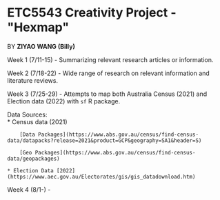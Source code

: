 # ETC5543 Creativity Project - "Hexmap"

BY **ZIYAO WANG (Billy)**

Week 1 (7/11-15) - Summarizing relevant research articles or information.

Week 2 (7/18-22) - Wide range of research on relevant information and literature reviews.

Week 3 (7/25-29) - Attempts to map both Australia Census (2021) and Election data (2022) with `sf` R package.

  Data Sources:     
    * Census data (2021)
    
        [Data Packages](https://www.abs.gov.au/census/find-census-data/datapacks?release=2021&product=GCP&geography=SA1&header=S)       
        
        [Geo Packages](https://www.abs.gov.au/census/find-census-data/geopackages)
    
    * Election Data [2022](https://www.aec.gov.au/Electorates/gis/gis_datadownload.htm)

Week 4 (8/1-) -
